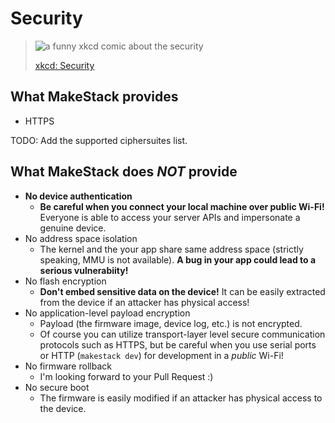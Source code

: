 # Security

> ![a funny xkcd comic about the security](https://imgs.xkcd.com/comics/security.png)
>
> [xkcd: Security](https://xkcd.com/538/)

## What MakeStack provides
- HTTPS

TODO: Add the supported ciphersuites list.

## What MakeStack does *NOT* provide
- **No device authentication**
    - **Be careful when you connect your local machine over public Wi-Fi!** Everyone is able to access your server APIs and impersonate a genuine device.
- No address space isolation
    - The kernel and the your app share same address space (strictly speaking, MMU is not available). **A bug in your app could lead to a serious vulnerabiity!**
- No flash encryption
    - **Don't embed sensitive data on the device!** It can be easily extracted from the device if an attacker has physical access!
- No application-level payload encryption
    - Payload (the firmware image, device log, etc.) is not encrypted.
    - Of course you can utilize transport-layer level secure communication protocols such as HTTPS, but be careful when you use serial ports or HTTP (`makestack dev`) for development in a *public* Wi-Fi!
- No firmware rollback
    - I'm looking forward to your Pull Request :)
- No secure boot
    - The firmware is easily modified if an attacker has physical access to the device.
